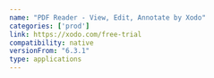 ```yaml
---
name: "PDF Reader - View, Edit, Annotate by Xodo"
categories: ['prod']
link: https://xodo.com/free-trial
compatibility: native
versionFrom: "6.3.1"
type: applications
---
```


